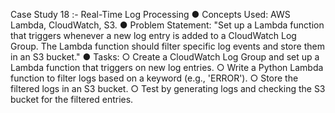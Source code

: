 Case Study 18 :- Real-Time Log Processing
● Concepts Used: AWS Lambda, CloudWatch, S3.
● Problem Statement: "Set up a Lambda function that triggers whenever a new log entry
is added to a CloudWatch Log Group. The Lambda function should filter specific log
events and store them in an S3 bucket."
● Tasks:
○ Create a CloudWatch Log Group and set up a Lambda function that triggers on
new log entries.
○ Write a Python Lambda function to filter logs based on a keyword (e.g.,
'ERROR').
○ Store the filtered logs in an S3 bucket.
○ Test by generating logs and checking the S3 bucket for the filtered entries.
